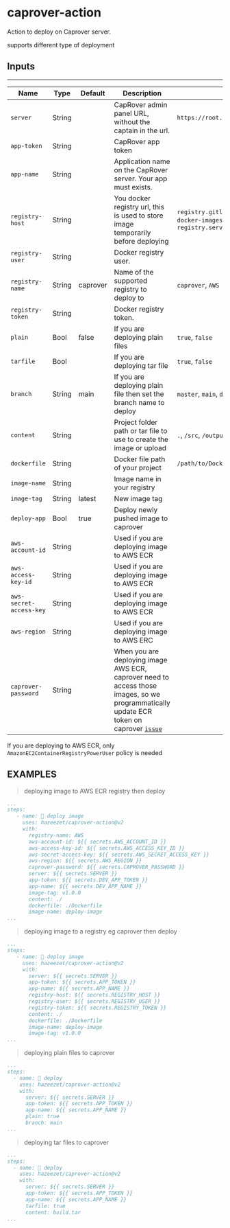 # caprover-action
Action to deploy on Caprover server.

supports different type of deployment

## Inputs

---

| Name                    | Type   | Default  | Description                                                                                                                                                                                 | Example                                                                                    |
|-------------------------|--------|----------|---------------------------------------------------------------------------------------------------------------------------------------------------------------------------------------------|--------------------------------------------------------------------------------------------|
| `server`                | String |          | CapRover admin panel URL, without the captain in the url.                                                                                                                                   | `https://root.domain.com`                                                                  |
| `app-token`             | String |          | CapRover app token                                                                                                                                                                          |                                                                                            |
| `app-name`              | String |          | Application name on the CapRover server. Your app must exists.                                                                                                                              |                                                                                            |
| `registry-host`         | String |          | You docker registry url, this is used to store image temporarily before deploying                                                                                                           | `registry.gitlab.com/username/caprover-docker-images`, `registry.server.syntanext.com:996` |
| `registry-user`         | String |          | Docker registry user.                                                                                                                                                                       |                                                                                            |
| `registry-name`         | String | caprover | Name of the supported registry to deploy to                                                                                                                                                 | `caprover`, `AWS`                                                                          |
| `registry-token`        | String |          | Docker registry token.                                                                                                                                                                      |                                                                                            |
| `plain`                 | Bool   | false    | If you are deploying plain files                                                                                                                                                            | `true`, `false`                                                                            |
| `tarfile`               | Bool   |          | If you are deploying tar file                                                                                                                                                               | `true`, `false`                                                                            |
| `branch`                | String | main     | If you are deploying plain file then set the branch name to deploy                                                                                                                          | `master`, `main`, `dev`                                                                    |
| `content`               | String |          | Project folder path or tar file to use to create the image or upload                                                                                                                        | `.`, `/src`, `/output/file.tar`                                                            |
| `dockerfile`            | String |          | Docker file path of your project                                                                                                                                                            | `/path/to/Dockerfile`                                                                      |
| `image-name`            | String |          | Image name in your registry                                                                                                                                                                 |                                                                                            |
| `image-tag`             | String | latest   | New image tag                                                                                                                                                                               | |
| `deploy-app`            | Bool   | true     | Deploy newly pushed image to caprover                                                                                                                                                       | |
| `aws-account-id`        | String |          | Used if you are deploying image to AWS ECR                                                                                                                                                  | |
| `aws-access-key-id`     | String |          | Used if you are deploying image to AWS ECR                                                                                                                                                  | |
| `aws-secret-access-key` | String |          | Used if you are deploying image to AWS ECR                                                                                                                                                  | |
| `aws-region`            | String |          | Used if you are deploying image to AWS ERC                                                                                                                                                  | |
| `caprover-password`     | String |          | When you are deploying image AWS ECR, caprover need to access those images, so we programmatically update ECR token on caprover [`issue`](https://github.com/caprover/caprover/issues/1476) | |

If you are deploying to AWS ECR, only `AmazonEC2ContainerRegistryPowerUser` policy is needed
 
 ## EXAMPLES
 > deploying image to AWS ECR registry then deploy
 ```yml
 ...
 steps:
    - name: 📂 deploy image
      uses: hazeezet/caprover-action@v2
      with:
        registry-name: AWS
        aws-account-id: ${{ secrets.AWS_ACCOUNT_ID }}
        aws-access-key-id: ${{ secrets.AWS_ACCESS_KEY_ID }}
        aws-secret-access-key: ${{ secrets.AWS_SECRET_ACCESS_KEY }}
        aws-region: ${{ secrets.AWS_REGION }}
        caprover-password: ${{ secrets.CAPROVER_PASSWORD }}
        server: ${{ secrets.SERVER }}
        app-token: ${{ secrets.DEV_APP_TOKEN }}
        app-name: ${{ secrets.DEV_APP_NAME }}
        image-tag: v1.0.0
        content: ./
        dockerfile: ./Dockerfile
        image-name: deploy-image
...
```

 > deploying image to a registry eg caprover then deploy
 ```yml
 ...
 steps:
    - name: 📂 deploy image
      uses: hazeezet/caprover-action@v2
      with:
        server: ${{ secrets.SERVER }}
        app-token: ${{ secrets.APP_TOKEN }}
        app-name: ${{ secrets.APP_NAME }}
        registry-host: ${{ secrets.REGISTRY_HOST }}
        registry-user: ${{ secrets.REGISTRY_USER }}
        registry-token: ${{ secrets.REGISTRY_TOKEN }}
        content: ./
        dockerfile: ./Dockerfile
        image-name: deploy-image
        image-tag: v1.0.0
...
```

> deploying plain files to caprover
```yml
...
steps:
  - name: 📂 deploy
    uses: hazeezet/caprover-action@v2
    with:
      server: ${{ secrets.SERVER }}
      app-token: ${{ secrets.APP_TOKEN }}
      app-name: ${{ secrets.APP_NAME }}
      plain: true
      branch: main
...
```

> deploying tar files to caprover
```yml
...
steps:
  - name: 📂 deploy
    uses: hazeezet/caprover-action@v2
    with:
      server: ${{ secrets.SERVER }}
      app-token: ${{ secrets.APP_TOKEN }}
      app-name: ${{ secrets.APP_NAME }}
      tarfile: true
      content: build.tar
...
```
